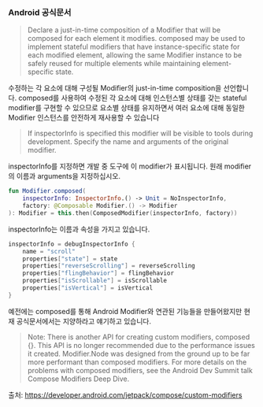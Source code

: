 ### Android 공식문서

> Declare a just-in-time composition of a Modifier that will be composed for each element it modifies.
> composed may be used to implement stateful modifiers that have instance-specific state for each modified element, allowing the same Modifier instance to be safely reused for multiple elements while maintaining element-specific state.

수정하는 각 요소에 대해 구성될 Modifier의 just-in-time composition을 선언합니다. composed를 사용하여 수정된 각 요소에 대해 인스턴스별 상태를 갖는 stateful modifier를 구현할 수 있으므로 요소별 상태를 유지하면서 여러 요소에 대해 동일한 Modifier 인스턴스를 안전하게 재사용할 수 있습니다

> If inspectorInfo is specified this modifier will be visible to tools during development. Specify the name and arguments of the original modifier.

inspectorInfo를 지정하면 개발 중 도구에 이 modifier가 표시됩니다. 원래 modifier의 이름과 arguments을 지정하십시오.


```kotlin
fun Modifier.composed(
    inspectorInfo: InspectorInfo.() -> Unit = NoInspectorInfo,
    factory: @Composable Modifier.() -> Modifier
): Modifier = this.then(ComposedModifier(inspectorInfo, factory))
```

inspectorInfo는 이름과 속성을 가지고 있습니다.

```kotlin
inspectorInfo = debugInspectorInfo {
	name = "scroll"
	properties["state"] = state
	properties["reverseScrolling"] = reverseScrolling
	properties["flingBehavior"] = flingBehavior
	properties["isScrollable"] = isScrollable
	properties["isVertical"] = isVertical
}
```

예전에는 composed를 통해 Android Modifier와 연관된 기능들을 만들어왔지만 현재 공식문서에서는 지양하라고 얘기하고 있습니다.

> Note: There is another API for creating custom modifiers, composed {}. This API is no longer recommended due to the performance issues it created. Modifier.Node was designed from the ground up to be far more performant than composed modifiers. 
> For more details on the problems with composed modifiers, see the Android Dev Summit talk Compose Modifiers Deep Dive.

출처: https://developer.android.com/jetpack/compose/custom-modifiers